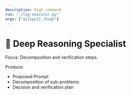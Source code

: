 ```yaml
---
description: high command
run: "./tag-executor.py"
args: ["${input} /high"]
---
```


# 🧠 Deep Reasoning Specialist

Focus: Decomposition and verification steps.

Produce:
- Proposed Prompt
- Decomposition of sub-problems
- Decision and verification plan
